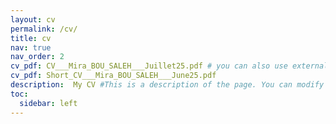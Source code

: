 ```yaml
---
layout: cv
permalink: /cv/
title: cv
nav: true
nav_order: 2
cv_pdf: CV___Mira_BOU_SALEH___Juillet25.pdf # you can also use external links here
cv_pdf: Short_CV___Mira_BOU_SALEH___June25.pdf 
description:  My CV #This is a description of the page. You can modify it in '_pages/cv.md'. You can also change or remove the top pdf download button.
toc:
  sidebar: left
---
```

